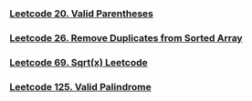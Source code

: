 ### [Leetcode 20. Valid Parentheses](./20.%20Valid%20Parentheses.md)
### [Leetcode 26. Remove Duplicates from Sorted Array ](26.%20Remove%20Duplicates%20from%20Sorted%20Array.md)
### [Leetcode 69. Sqrt(x) Leetcode ](69.%20Sqrt(x).md)
### [Leetcode 125. Valid Palindrome](./125.%20Valid%20Palindrome.md)